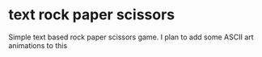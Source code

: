 # text rock paper scissors
 Simple text based rock paper scissors game. I plan to add some ASCII art animations to this
